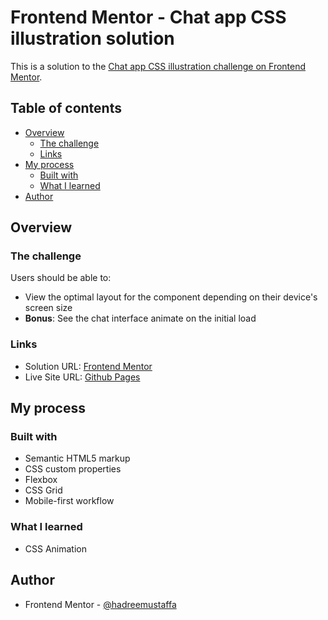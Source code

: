 # Frontend Mentor - Chat app CSS illustration solution

This is a solution to the [Chat app CSS illustration challenge on Frontend Mentor](https://www.frontendmentor.io/challenges/chat-app-css-illustration-O5auMkFqY).

## Table of contents

- [Overview](#overview)
  - [The challenge](#the-challenge)
  - [Links](#links)
- [My process](#my-process)
  - [Built with](#built-with)
  - [What I learned](#what-i-learned)
- [Author](#author)

## Overview

### The challenge

Users should be able to:

- View the optimal layout for the component depending on their device's screen size
- **Bonus**: See the chat interface animate on the initial load

### Links

- Solution URL: [Frontend Mentor](https://www.frontendmentor.io/solutions/chat-app-illustration-using-flexbox-and-grid-wrW0BvLulh)
- Live Site URL: [Github Pages](https://hadreemustaffa.github.io/chat-app-illustration/)

## My process

### Built with

- Semantic HTML5 markup
- CSS custom properties
- Flexbox
- CSS Grid
- Mobile-first workflow

### What I learned

- CSS Animation

## Author

- Frontend Mentor - [@hadreemustaffa](https://www.frontendmentor.io/profile/hadreemustaffa)
